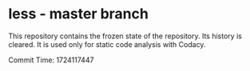 # less - master branch

This repository contains the frozen state of the repository.
Its history is cleared. It is used only for static code
analysis with Codacy.

Commit Time: 1724117447